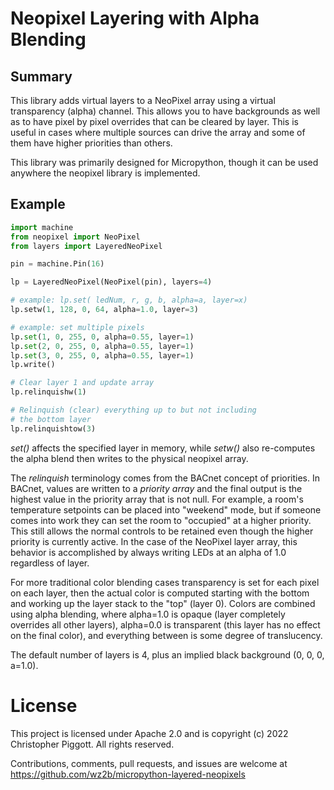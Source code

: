 # Neopixel Layering with Alpha Blending

## Summary

This library adds virtual layers to a NeoPixel
array using a virtual transparency (alpha) channel.
This allows you to have backgrounds as well as to have
pixel by pixel overrides that can be cleared by layer.
This is useful in cases where multiple sources can drive
the array and some of them have higher priorities than
others.

This library was primarily designed for Micropython, though
it can be used anywhere the neopixel library is implemented.

## Example

```python
import machine
from neopixel import NeoPixel
from layers import LayeredNeoPixel

pin = machine.Pin(16)

lp = LayeredNeoPixel(NeoPixel(pin), layers=4)

# example: lp.set( ledNum, r, g, b, alpha=a, layer=x)
lp.setw(1, 128, 0, 64, alpha=1.0, layer=3)

# example: set multiple pixels
lp.set(1, 0, 255, 0, alpha=0.55, layer=1)
lp.set(2, 0, 255, 0, alpha=0.55, layer=1)
lp.set(3, 0, 255, 0, alpha=0.55, layer=1)
lp.write()

# Clear layer 1 and update array
lp.relinquishw(1)

# Relinquish (clear) everything up to but not including
# the bottom layer
lp.relinquishtow(3)
```

_set()_ affects the specified layer in memory, while _setw()_
also re-computes the alpha blend then writes to the physical
neopixel array.

The _relinquish_ terminology comes from the BACnet concept of
priorities.  In BACnet, values are written to a _priority
array_ and the final output is the highest value in the priority
array that is not null.  For example, a room's temperature
setpoints can be placed into "weekend" mode, but if someone
comes into work they can set the room to "occupied" at a
higher priority.  This still allows the normal controls to
be retained even though the higher priority is currently
active.  In the case of the NeoPixel layer array, this behavior
is accomplished by always writing LEDs at an alpha of 1.0
regardless of layer.

For more traditional color blending cases transparency is set
for each pixel on each layer, then the actual color is
computed starting with the bottom and working up the layer
stack to the "top" (layer 0).  Colors are combined using
alpha blending, where alpha=1.0 is opaque (layer completely
overrides all other layers), alpha=0.0 is transparent (this
layer has no effect on the final color), and everything between
is some degree of translucency.

The default number of layers is 4, plus an implied
black background (0, 0, 0, a=1.0).

# License

This project is licensed under Apache 2.0 and is
copyright (c) 2022 Christopher Piggott.  All rights reserved.

Contributions, comments, pull requests, and issues are welcome at
https://github.com/wz2b/micropython-layered-neopixels
